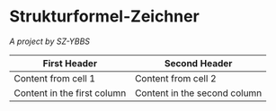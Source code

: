 # Strukturformel-Zeichner
_A project by SZ-YBBS_


First Header | Second Header
------------ | -------------
Content from cell 1 | Content from cell 2
Content in the first column | Content in the second column
